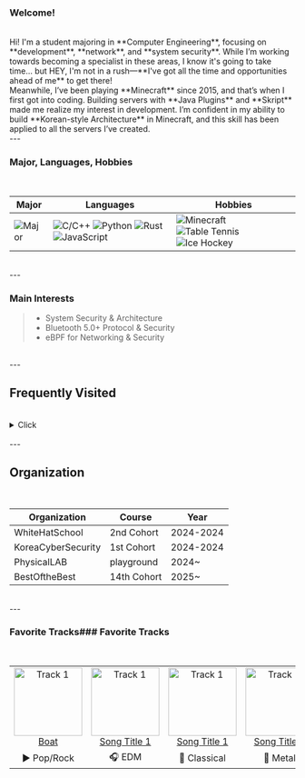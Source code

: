 <!-- default.md -->

### Welcome!
<br>
Hi! I'm a student majoring in **Computer Engineering**, focusing on **development**, **network**, and **system security**.  
While I’m working towards becoming a specialist in these areas, I know it's going to take time... but HEY, I'm not in a rush—**I've got all the time and opportunities ahead of me** to get there!
<br>
Meanwhile, I’ve been playing **Minecraft** since 2015, and that’s when I first got into coding. 
Building servers with **Java Plugins** and **Skript** made me realize my interest in development.  
I’m confident in my ability to build **Korean-style Architecture** in Minecraft, and this skill has been applied to all the servers I’ve created.
<br>
---
<br>

### Major, Languages, Hobbies
<br>
<table class="styled-table" align="center">
  <thead>
    <tr>
      <th>Major</th>
      <th>Languages</th>
      <th>Hobbies</th>
    </tr>
  </thead>
  <tbody>
    <tr>
      <td>
        <img src="https://img.shields.io/badge/Major-Computer%20Engineering-blue?style=for-the-badge" alt="Major">
      </td>
  	  <td>
        <img src="https://img.shields.io/badge/Language-C%2FC%2B%2B-brightgreen?style=for-the-badge" alt="C/C++">
        <img src="https://img.shields.io/badge/Language-Python-yellow?style=for-the-badge" alt="Python">
        <img src="https://img.shields.io/badge/Language-Rust-orange?style=for-the-badge" alt="Rust">
        <img src="https://img.shields.io/badge/Language-JavaScript-lightgrey?style=for-the-badge" alt="JavaScript">
      </td>
      <td>
        <img src="https://img.shields.io/badge/Hobby-Minecraft-lightblue?style=for-the-badge" alt="Minecraft">
        <img src="https://img.shields.io/badge/Hobby-Table%20Tennis-yellowgreen?style=for-the-badge" alt="Table Tennis">
        <img src="https://img.shields.io/badge/Hobby-Ice%20Hockey-blue?style=for-the-badge" alt="Ice Hockey">
      </td>
    </tr>
  </tbody>
</table>
<br>
---
<br>

### Main Interests
> - System Security & Architecture  
> - Bluetooth 5.0+ Protocol & Security  
> - eBPF for Networking & Security  
<br>
---
<br>

## Frequently Visited
<br>
<details><summary>Click</summary>

- [DreamHack](https://www.dreamhack.com/) _(ID: `pwnlife`)_  
- [OverTheWire](https://overthewire.org/)  
- [ExploitDB](https://www.exploit-db.com/)  
- [GitHub](https://github.com/)  
</details>
<br>
---
<br>

## Organization
<br>
<table class="styled-table">
  <thead>
    <tr><th>Organization</th><th>Course</th><th>Year</th></tr>
  </thead>
  <tbody>
    <tr><td>WhiteHatSchool</td><td>2nd Cohort</td><td>2024-2024</td></tr>
    <tr><td>KoreaCyberSecurity</td><td>1st Cohort</td><td>2024-2024</td></tr>
    <tr><td>PhysicalLAB</td><td>playground</td><td>2024~</td></tr>
    <tr><td>BestOftheBest</td><td>14th Cohort</td><td>2025~</td></tr>
  </tbody>
</table>
<br>
---
<br>

### Favorite Tracks### Favorite Tracks
<br>
<table class="styled-table">
  <tr>
    <td align="center">
      <a href="https://www.youtube.com/watch?v=PHU06V7BhEc&list=RDPHU06V7BhEc&start_radio=1&pp=ygUL7KOg7KeAIGJvYXSgBwE%3D" target="_blank">
        <img src="https://i.ytimg.com/vi/PHU06V7BhEc/hqdefault.jpg?sqp=-oaymwEnCOADEI4CSFryq4qpAxkIARUAAIhCGAHYAQHiAQoIGBACGAY4AUAB&amp;rs=AOn4CLBOZd2D-Q7QyJeHvjB_aVm6PYYZmQ" width="120" alt="Track 1">
        <br>Boat
      </a>
    </td>
    <td align="center">
      <a href="https://www.youtube.com/watch?v=PHU06V7BhEc&list=RDPHU06V7BhEc&start_radio=1&pp=ygUL7KOg7KeAIGJvYXSgBwE%3D" target="_blank">
        <img src="https://i.ytimg.com/vi/PHU06V7BhEc/hqdefault.jpg?sqp=-oaymwEnCOADEI4CSFryq4qpAxkIARUAAIhCGAHYAQHiAQoIGBACGAY4AUAB&amp;rs=AOn4CLBOZd2D-Q7QyJeHvjB_aVm6PYYZmQ" width="120" alt="Track 1">
        <br>Song Title 1
      </a>
    </td>
    <td align="center">
      <a href="https://www.youtube.com/watch?v=PHU06V7BhEc&list=RDPHU06V7BhEc&start_radio=1&pp=ygUL7KOg7KeAIGJvYXSgBwE%3D" target="_blank">
        <img src="https://i.ytimg.com/vi/PHU06V7BhEc/hqdefault.jpg?sqp=-oaymwEnCOADEI4CSFryq4qpAxkIARUAAIhCGAHYAQHiAQoIGBACGAY4AUAB&amp;rs=AOn4CLBOZd2D-Q7QyJeHvjB_aVm6PYYZmQ" width="120" alt="Track 1">
        <br>Song Title 1
      </a>
    </td>
    <td align="center">
      <a href="https://www.youtube.com/watch?v=PHU06V7BhEc&list=RDPHU06V7BhEc&start_radio=1&pp=ygUL7KOg7KeAIGJvYXSgBwE%3D" target="_blank">
        <img src="https://i.ytimg.com/vi/PHU06V7BhEc/hqdefault.jpg?sqp=-oaymwEnCOADEI4CSFryq4qpAxkIARUAAIhCGAHYAQHiAQoIGBACGAY4AUAB&amp;rs=AOn4CLBOZd2D-Q7QyJeHvjB_aVm6PYYZmQ" width="120" alt="Track 1">
        <br>Song Title 1
      </a>
    </td>
  </tr>
  <tr>
    <td align="center">▶️ Pop/Rock</td>
    <td align="center">🎧 EDM</td>
    <td align="center">🎹 Classical</td>
    <td align="center">🎸 Metal</td>
  </tr>
</table>
<br>
